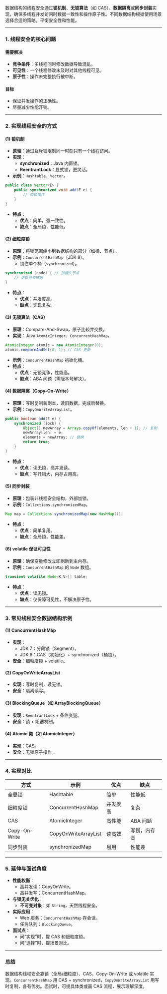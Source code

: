 
数据结构的线程安全通过**锁机制**、**无锁算法**（如 CAS）、**数据隔离**或**同步封装**实现，确保多线程并发访问时数据一致性和操作原子性。不同数据结构根据使用场景选择合适的策略，平衡安全性和性能。

---

### 1. 线程安全的核心问题
#### 需要解决
- **竞争条件**：多线程同时修改数据导致混乱。
- **可见性**：一个线程修改未及时对其他线程可见。
- **原子性**：操作未完整执行被中断。

#### 目标
- 保证并发操作的正确性。
- 尽量减少性能开销。

---

### 2. 实现线程安全的方式
#### (1) 锁机制
- **原理**：通过互斥锁限制同一时刻只有一个线程访问。
- **实现**：
  - **synchronized**：Java 内置锁。
  - **ReentrantLock**：显式锁，更灵活。
- **示例**：`Hashtable`、`Vector`。
```java
public class Vector<E> {
    public synchronized void add(E e) {
        // 加锁操作
    }
}
```
- **特点**：
  - **优点**：简单，强一致性。
  - **缺点**：全局锁，性能低。

#### (2) 细粒度锁
- **原理**：将锁范围缩小到数据结构的部分（如桶、节点）。
- **示例**：`ConcurrentHashMap`（JDK 8）。
  - 锁住单个桶（`synchronized`）。
```java
synchronized (node) { // 锁桶头节点
    // 更新链表或树
}
```
- **特点**：
  - **优点**：并发度高。
  - **缺点**：实现复杂。

#### (3) 无锁算法（CAS）
- **原理**：Compare-And-Swap，原子比较并交换。
- **实现**：Java `AtomicInteger`、`ConcurrentHashMap`。
```java
AtomicInteger atomic = new AtomicInteger(0);
atomic.compareAndSet(0, 1); // CAS 更新
```
- **示例**：`ConcurrentHashMap` 初始化桶。
- **特点**：
  - **优点**：无锁竞争，性能高。
  - **缺点**：ABA 问题（需版本号解决）。

#### (4) 数据隔离（Copy-On-Write）
- **原理**：写时复制新副本，读旧数据，完成后替换。
- **示例**：`CopyOnWriteArrayList`。
```java
public boolean add(E e) {
    synchronized (lock) {
        Object[] newArray = Arrays.copyOf(elements, len + 1); // 复制
        newArray[len] = e;
        elements = newArray; // 替换
        return true;
    }
}
```
- **特点**：
  - **优点**：读无锁，高并发读。
  - **缺点**：写开销大，内存占用高。

#### (5) 同步封装
- **原理**：包装非线程安全结构，外部加锁。
- **示例**：`Collections.synchronizedMap`。
```java
Map map = Collections.synchronizedMap(new HashMap());
```
- **特点**：
  - **优点**：简单复用。
  - **缺点**：全局锁，性能差。

#### (6) volatile 保证可见性
- **原理**：确保变量修改立即刷新到主内存。
- **示例**：`ConcurrentHashMap` 的 `Node` 数组。
```java
transient volatile Node<K,V>[] table;
```
- **特点**：
  - **优点**：读无锁。
  - **缺点**：仅保障可见性，不解决原子性。

---

### 3. 常见线程安全数据结构示例
#### (1) ConcurrentHashMap
- **实现**：
  - JDK 7：分段锁（Segment）。
  - JDK 8：CAS（初始化）+ synchronized（桶锁）。
- **安全**：细粒度锁 + volatile。

#### (2) CopyOnWriteArrayList
- **实现**：写时复制，读无锁。
- **安全**：隔离读写。

#### (3) BlockingQueue（如 ArrayBlockingQueue）
- **实现**：`ReentrantLock` + 条件变量。
- **安全**：锁 + 阻塞机制。

#### (4) Atomic 类（如 AtomicInteger）
- **实现**：CAS。
- **安全**：无锁原子操作。

---

### 4. 实现对比
| **方式**       | **示例**              | **优点**             | **缺点**             |
|----------------|-----------------------|----------------------|----------------------|
| 全局锁         | Hashtable            | 简单               | 性能低              |
| 细粒度锁       | ConcurrentHashMap    | 并发度高           | 复杂               |
| CAS            | AtomicInteger        | 高性能             | ABA 问题           |
| Copy-On-Write  | CopyOnWriteArrayList | 读高效             | 写慢，内存高        |
| 同步封装       | synchronizedMap      | 易用               | 性能差             |

---

### 5. 延伸与面试角度
- **性能权衡**：
  - 高并发读：CopyOnWrite。
  - 高并发写：ConcurrentHashMap。
- **与锁无关优化**：
  - **不可变对象**：如 `String`，天然线程安全。
- **实际应用**：
  - Web 服务：`ConcurrentHashMap` 存会话。
  - 任务队列：`BlockingQueue`。
- **面试点**：
  - 问“实现”时，提 CAS 和细粒度锁。
  - 问“选择”时，提场景对比。

---

### 总结
数据结构线程安全靠锁（全局/细粒度）、CAS、Copy-On-Write 或 volatile 实现。`ConcurrentHashMap` 用 CAS + synchronized，`CopyOnWriteArrayList` 用写时复制，各有优劣。面试时，可提具体类或画 CAS 流程，展示理解深度。